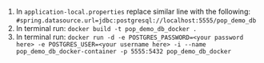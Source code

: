 1. In `application-local.properties` replace similar line with the following: `#spring.datasource.url=jdbc:postgresql://localhost:5555/pop_demo_db`
2. In terminal run: `docker build -t pop_demo_db_docker . `
3. In terminal run: `docker run -d -e POSTGRES_PASSWORD=<your password here> -e POSTGRES_USER=<your username here> -i --name pop_demo_db_docker-container -p 5555:5432 pop_demo_db_docker`